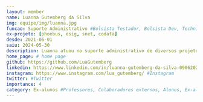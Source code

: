 ```yaml
---
layout: member
name: Luanna Gutemberg da Silva
img: equipe/img/luanna.jpg
funcao: Suporte Administrativo #Bolsista Testador, Bolsista Dev, Technical Debt
ex-projeto: [phoebus, esig, snet, codata]
desde: 2021-06-01
saiu: 2024-05-30
description: Luanna atuou no suporte administrativo de diversos projetos ligados ao AYTY. Ela atuou na coordenação de diversas atividades dos estudantes, organização de eventos do laboratório e no apoio das atividades pedagógicas.
home_page: # home page
github: https://github.com/LuaGutemberg 
linkedin: https://www.linkedin.com/in/luanna-gutemberg-da-silva-090620219/ 
instagram: https://www.instagram.com/lua_gutemberg/ #Instagram 
twitter: #Twitter
importance: 4
category: Ex-alunos #Professores, Colaboradores externos, Alunos, Ex-alunos
---
```

